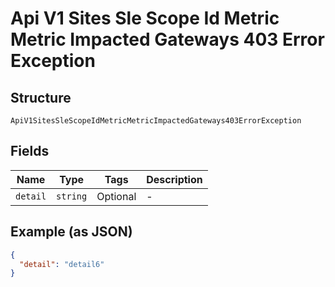 
# Api V1 Sites Sle Scope Id Metric Metric Impacted Gateways 403 Error Exception

## Structure

`ApiV1SitesSleScopeIdMetricMetricImpactedGateways403ErrorException`

## Fields

| Name | Type | Tags | Description |
|  --- | --- | --- | --- |
| `detail` | `string` | Optional | - |

## Example (as JSON)

```json
{
  "detail": "detail6"
}
```


